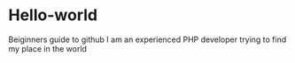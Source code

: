 # Hello-world
Beiginners guide to github
I am an experienced PHP developer trying to find my place in the world
